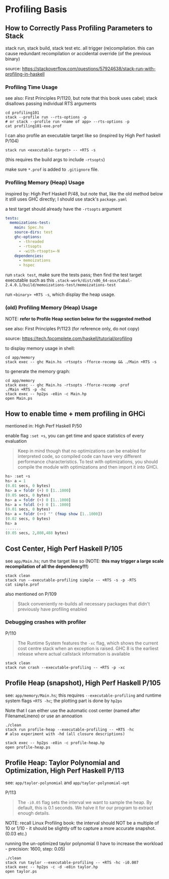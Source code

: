 # Profiling Basis

## How to Correctly Pass Profiling Parameters to Stack

stack run, stack build, stack test etc. all trigger (re)compilation.
this can cause redundant recompilation or accidental override (of
the previous binary)

source: <https://stackoverflow.com/questions/57924638/stack-run-with-profiling-in-haskell>

### Profiling Time Usage

see also: First Principles P/1120, but note that this book uses cabel;
stack disallows passing individual RTS arguments

```shell
cd profiling101
stack --profile run --rts-options -p
# or stack --profile run <name of app> --rts-options -p
cat profiling101-exe.prof
```

I can also profile an executable target like so (inspired by High Perf
haskell P/104)

```shell
stack run <executable-target> -- +RTS -s
```

(this requires the build args to include `-rtsopts`)

make sure `*.prof` is added to `.gitignore` file.

### Profiling Memory (Heap) Usage

inspired by: High Perf Haskell P/48, but note that, like the old method
below it still uses GHC directly; I should use stack's `package.yaml`

a test target should already have the `-rtsopts` argument

```yaml
tests:
  memoizations-test:
    main: Spec.hs
    source-dirs: test
    ghc-options:
      - -threaded
      - -rtsopts
      - -with-rtsopts=-N
    dependencies:
      - memoizations
      - hspec
```

run `stack test`, make sure the tests pass; then find the test target
executable such as this `.stack-work/dist/x86_64-osx/Cabal-2.4.0.1/build/memoizations-test/memoizations-test`

run `<binary> +RTS -s`, which display the heap usage.

### (old) Profiling Memory (Heap) Usage

NOTE: **refer to Profile Heap section below for the suggested method**

see also: First Principles P/1123 (for reference only, do not copy)

source: <https://tech.fpcomplete.com/haskell/tutorial/profiling>

to display memory usage in shell:

```shell
cd app/memory
stack exec -- ghc Main.hs -rtsopts -fforce-recomp && ./Main +RTS -s
```

to generate the memory graph:

```shell
cd app/memory
stack exec -- ghc Main.hs -rtsopts -fforce-recomp -prof
./Main +RTS -p -hc
stack exec -- hp2ps -e8in -c Main.hp
open Main.ps
```

## How to enable time + mem profiling in GHCi

mentioned in: High Perf Haskell P/50

enable flag `:set +s`, you can get time and space statistics of
every evaluation

> Keep in mind though that no optimizations can be enabled for interpreted
> code, so compiled code can have very different performance characteristics.
> To test with optimizations, you should compile the module with optimizations
> and then import it into GHCi.

```haskell
hs> :set +s
hs> a = 1
(0.01 secs, 0 bytes)
hs> a = foldr (+) 0 [1..1000]
(0.05 secs, 0 bytes)
hs> a = foldr (+) 0 [1..1000]
hs> a = foldl (+) 0 [1..1000]
(0.01 secs, 0 bytes)
hs> a = foldr (++) "" (fmap show [1..1000])
(0.02 secs, 0 bytes)
hs> a
.......
(0.05 secs, 2,808,488 bytes)
```

## Cost Center, High Perf Haskell P/105

see `app/Main.hs`; run the target like so (NOTE: **this may trigger
a large scale recompilation of all the dependency!!!**)

```shell
stack clean
stack run --executable-profiling simple -- +RTS -s -p -RTS
cat simple.prof
```

also mentioned on P/109

> Stack conveniently re-builds all necessary packages that didn't
> previously have profiling enabled

### Debugging crashes with profiler

P/110

> The Runtime System features the `-xc` flag, which shows the current
> cost centre stack when an exception is raised.
> GHC 8 is the earliest release where actual callstack information is available

```shell
stack clean
stack run crash --executable-profiling -- +RTS -p -xc
```

## Profile Heap (snapshot), High Perf Haskell P/105

see: `app/memory/Main.hs`; this requires `--executable-profiling` and
runtime system flags `+RTS -hc`; the plotting part is done by `hp2ps`

Note that I can either use the automatic cost center (named after
FilenameLineno) or use an annoation

```shell
./clean
stack run profile-heap --executable-profiling -- +RTS -hc
# also experiment with -hd (all closure descriptions)

stack exec -- hp2ps -e8in -c profile-heap.hp
open profile-heap.ps
```

## Profile Heap: Taylor Polynomial and Optimization, High Perf Haskell P/113

see: `app/taylor-polynomial` and `app/taylor-polynomial-opt`

P/113

> The `-i0.05` flag sets the interval we want to sample the heap.
> By default, this is 0.1 seconds. We halve it for our program to extract
> enough details.

NOTE: recall Linux Profiling book: the interval should NOT be a multiple
of 10 or 1/10 - it should be slightly off to capture a more accurate
snapshot. (0.03 etc.)

running the un-optimized taylor polynomial (I have to increase the workload -
precision: 1600, step: 0.05)

```shell
./clean
stack run taylor --executable-profiling -- +RTS -hc -i0.007
stack exec -- hp2ps -c -d -e8in taylor.hp
open taylor.ps
```
